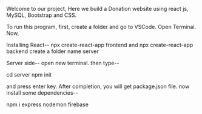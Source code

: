 Welcome to our project,
Here we build a Donation website using react js, MySQL, Bootstrap and CSS.

To run this program, first, create a folder and go to VSCode. Open Terminal. Now,

Installing React--
npx create-react-app frontend 
and 
npx create-react-app backend
create a folder name server

Server side--
open new terminal. then type--

cd server
npm init

and press enter key. After completion, you will get package.json file.
now install some dependencies--

npm i express nodemon firebase
